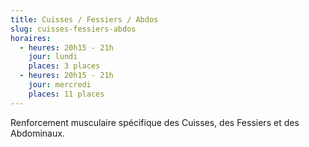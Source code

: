 ```yaml
---
title: Cuisses / Fessiers / Abdos
slug: cuisses-fessiers-abdos
horaires:
  - heures: 20h15 - 21h
    jour: lundi
    places: 3 places
  - heures: 20h15 - 21h
    jour: mercredi
    places: 11 places
---
```

Renforcement musculaire spécifique des Cuisses, des Fessiers et des Abdominaux.
